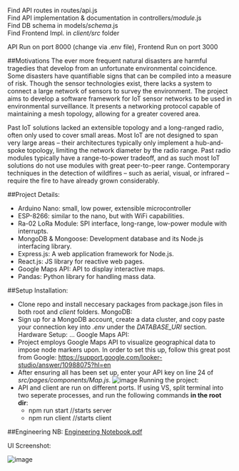 Find API routes in routes/api.js <br>
Find API implementation & documentation in controllers/_module_.js <br>
Find DB schema in models/_schema_.js <br>
Find Frontend Impl. in _client/src_ folder <br>

API Run on port 8000 (change via .env file), Frontend Run on port 3000

##Motivations
The ever more frequent natural disasters are harmful tragedies that develop from an unfortunate environmental coincidence. Some disasters have quantifiable signs that can be compiled into a measure of risk. Though the sensor technologies exist, there lacks a system to connect a large network of sensors to survey the environment. The project aims to develop a software framework for IoT sensor networks to be used in environmental surveillance. It presents a networking protocol capable of maintaining a mesh topology, allowing for a greater covered area. 

Past IoT solutions lacked an extensible topology and a long-ranged radio, often only used to cover small areas. Most IoT are not designed to span very large areas – their architectures typically only implement a hub-and-spoke topology, limiting the network diameter by the radio range. Past radio modules typically have a range-to-power tradeoff, and as such most IoT solutions do not use modules with great peer-to-peer range.
Contemporary techniques in the detection of wildfires – such as aerial, visual, or infrared – require the fire to have already grown considerably.

##Project Details:
- Arduino Nano: small, low power, extensible microcontroller
- ESP-8266: similar to the nano, but with WiFi capabilities.
- Ra-02 LoRa Module: SPI interface, long-range, low-power module with interrupts. 
- MongoDB & Mongoose: Development database and its Node.js interfacing library. 
- Express.js: A web application framework for Node.js.
- React.js: JS library for reactive web pages.
- Google Maps API: API to display interactive maps.
- Pandas: Python library for handling mass data.

##Setup
Installation:
 - Clone repo and install neccesary packages from package.json files in both root and _client_ folders. 
MongoDB:
- Sign up for a MongoDB account, create a data cluster, and copy paste your connection key into _.env_ under the _DATABASE_URI_ section.
Hardware Setup:
...
Google Maps API:
- Project employs Google Maps API to visualize geographical data to impose node markers upon. In order to set this up, follow this great post from Google: https://support.google.com/looker-studio/answer/10988075?hl=en
- After ensuring all has been set up, enter your API key on line 24 of _src/pages/components/Map.js_.
![image](https://user-images.githubusercontent.com/77950550/224384180-e7780625-506f-49b2-91b1-cc9645b2b296.png)
Running the project:
- API and client are run on different ports. If using VS, split terminal into two seperate processes, and run the following commands __in the root dir__:
  - npm run start //starts server
  - npm run client //starts client

##Engineering NB:
[Engineering Notebook.pdf](https://github.com/beranki/loRAFire/files/10944520/Engineering.Notebook.pdf)


UI Screenshot:

![image](https://user-images.githubusercontent.com/77950550/224387430-be3252d5-e3ed-4d2b-94e6-9bb13b9a8d2d.png)

